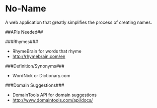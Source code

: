 No-Name
=======
A web application that greatly simplifies the process of creating names.

##APIs Needed##

###Rhymes###
* RhymeBrain for words that rhyme
* http://rhymebrain.com/en

###Definition/Synonyms###
* WordNick or Dictionary.com

###Domain Suggestions###
* DomainTools API for domain suggestions
* http://www.domaintools.com/api/docs/

